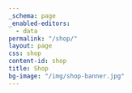 ```yaml
---
_schema: page
_enabled-editors: 
  - data
permalink: "/shop/"
layout: page
css: shop
content-id: shop
title: Shop
bg-image: "/img/shop-banner.jpg"
---
```

<div class="c7-product-collection" data-collection-slug="wine"></div>